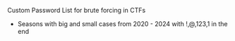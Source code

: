 Custom Password List for brute forcing in CTFs
- Seasons with big and small cases from 2020 - 2024 with !,@,123,1 in the end 
